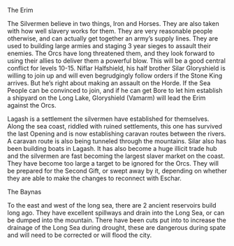 The Erim

The Silvermen believe in two things, Iron and Horses. They are also taken with how well slavery works for them. They are very reasonable people otherwise, and can actually get together an army’s supply lines. They are used to building large armies and staging 3 year sieges to assault their enemies. The Orcs have long threatened them, and they look forward to using their allies to deliver them a powerful blow. This will be a good central conflict for levels 10-15. Niflar Halfshield, his half brother Silar Gloryshield is willing to join up and will even begrudgingly follow orders if the Stone King arrives. But he’s right about making an assault on the Horde. If the Sea People can be convinced to join, and if he can get Bore to let him establish a shipyard on the Long Lake, Gloryshield (Vamarm) will lead the Erim against the Orcs.

  

Lagash is a settlement the silvermen have established for themselves. Along the sea coast, riddled with ruined settlements, this one has survived the last Opening and is now establishing caravan routes between the rivers. A caravan route is also being tunneled through the mountains. Silar also has been building boats in Lagash. It has also become a huge illicit trade hub and the silvermen are fast becoming the largest slaver market on the coast. They have become too large a target to be ignored for the Orcs. They will be prepared for the Second Gift, or swept away by it, depending on whether they are able to make the changes to reconnect with Eschar. 

  

The Baynas

To the east and west of the long sea, there are 2 ancient reservoirs build long ago. They have excellent spillways and drain into the Long Sea, or can be dumped into the mountain. There have been cuts put into to increase the drainage of the Long Sea during drought, these are dangerous during spate and will need to be corrected or will flood the city.